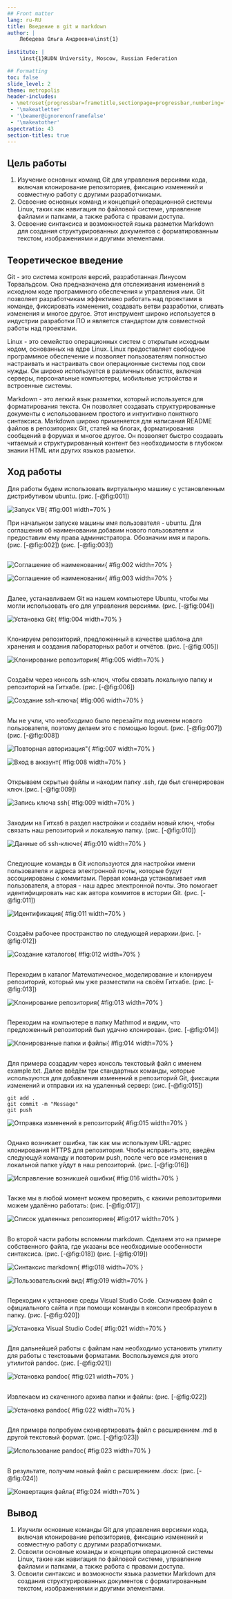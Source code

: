 ```yaml
---
## Front matter
lang: ru-RU
title: Введение в git и markdown
author: |
	Лебедева Ольга Андреевна\inst{1}
	
institute: |
	\inst{1}RUDN University, Moscow, Russian Federation

## Formatting
toc: false
slide_level: 2
theme: metropolis
header-includes: 
 - \metroset{progressbar=frametitle,sectionpage=progressbar,numbering=fraction}
 - '\makeatletter'
 - '\beamer@ignorenonframefalse'
 - '\makeatother'
aspectratio: 43
section-titles: true
---
```


## Цель работы

1. Изучение основных команд Git для управления версиями кода, включая клонирование репозиториев, фиксацию изменений и совместную работу с другими разработчиками.
2. Освоение основных команд и концепций операционной системы Linux, таких как навигация по файловой системе, управление файлами и папками, а также работа с правами доступа.
3. Освоение синтаксиса и возможностей языка разметки Markdown для создания структурированных документов с форматированным текстом, изображениями и другими элементами.

## Теоретическое введение

Git - это система контроля версий, разработанная Линусом Торвальдсом. Она предназначена для отслеживания изменений в исходном коде программного обеспечения и управления ими. Git позволяет разработчикам эффективно работать над проектами в команде, фиксировать изменения, создавать ветви разработки, сливать изменения и многое другое. Этот инструмент широко используется в индустрии разработки ПО и является стандартом для совместной работы над проектами.

Linux - это семейство операционных систем с открытым исходным кодом, основанных на ядре Linux. Linux предоставляет свободное программное обеспечение и позволяет пользователям полностью настраивать и настраивать свои операционные системы под свои нужды. Он широко используется в различных областях, включая серверы, персональные компьютеры, мобильные устройства и встроенные системы.

Markdown - это легкий язык разметки, который используется для форматирования текста. Он позволяет создавать структурированные документы с использованием простого и интуитивно понятного синтаксиса. Markdown широко применяется для написания README файлов в репозиториях Git, статей на блогах, форматирования сообщений в форумах и многое другое. Он позволяет быстро создавать читаемый и структурированный контент без необходимости в глубоком знании HTML или других языков разметки.

## Ход работы

Для работы будем использовать виртуальную машину с установленным дистрибутивом ubuntu. (рис. [-@fig:001])

![Запуск VB](1.jpg){ #fig:001 width=70% }

При начальном запуске машины имя пользователя - ubuntu. Для соглашения об наименовании добавим нового пользователя и предоставим ему права администратора. Обозначим имя и пароль. (рис. [-@fig:002]) (рис. [-@fig:003])

##

![Соглашение об наименовании](2.jpg){ #fig:002 width=70% }

![Соглашение об наименовании](3.jpg){ #fig:003 width=70% }

##

Далее, устанавливаем Git на нашем компьютере Ubuntu, чтобы мы могли использовать его для управления версиями.  (рис. [-@fig:004])

![Установка Git](4.jpg){ #fig:004 width=70% }

##

Клонируем репозиторий, предложенный в качестве шаблона для хранения и создания лабораторных работ и отчётов. (рис. [-@fig:005])

![Клонирование репозитория](5.jpg){ #fig:005 width=70% }

##

Создаём через консоль ssh-ключ, чтобы связать локальную папку и репозиторий на Гитхабе. (рис. [-@fig:006])

![Создание ssh-ключа](6.jpg){ #fig:006 width=70% }

##

Мы не учли, что необходимо было перезайти под именем нового пользователя, поэтому делаем это с помощью logout. (рис. [-@fig:007]) (рис. [-@fig:008])

![Повторная авторизация"](7.jpg){ #fig:007 width=70% }

![Вход в аккаунт](8.jpg){ #fig:008 width=70% }

##

Открываем скрытые файлы и находим папку .ssh, где был сгенерирован ключ.(рис. [-@fig:009])

![Запись ключа ssh](9.jpg){ #fig:009 width=70% }

##

Заходим на Гитхаб в раздел настройки и создаём новый ключ, чтобы связать наш репозиторий и локальную папку. (рис. [-@fig:010])

![Данные об ssh-ключе](10.jpg){ #fig:010 width=70% }

##

Следующие команды в Git используются для настройки имени пользователя и адреса электронной почты, которые будут ассоциированы с коммитами. Первая команда устанавливает имя пользователя, а вторая - наш адрес электронной почты. Это помогает идентифицировать нас как автора коммитов в истории Git. (рис. [-@fig:011]) 

![Идентификация](11.jpg){ #fig:011 width=70% }

##

Создаём рабочее пространство по следующей иерархии.(рис. [-@fig:012])

![Создание каталогов](12.jpg){ #fig:012 width=70% }

##

Переходим в каталог Математическое_моделирование и клонируем репозиторий, который мы уже разместили на своём Гитхабе. (рис. [-@fig:013]) 


![Клонирование репозитория](13.jpg){ #fig:013 width=70% }

##

Переходим на компьютере в папку Mathmod и видим, что предложенный репозиторий был удачно клонирован. (рис. [-@fig:014])

![Клонированные папки и файлы](14.jpg){ #fig:014 width=70% }

##

Для примера создадим через консоль текстовый файл с именем example.txt. Далее ввёдём три стандартных команды, которые используются для добавления изменений в репозиторий Git, фиксации изменений и отправки их на удаленный сервер: (рис. [-@fig:015])

    git add .
    git commit -m "Message"
    git push

![Отправка изменений в репозиторий](15.jpg){ #fig:015 width=70% }

##

Однако возникает ошибка, так как мы используем URL-адрес клонирования HTTPS для репозитория. Чтобы исправить это, введём следующуй команду и повторим push, после чего все изменения в локальной папке уйдут в наш репозиторий. (рис. [-@fig:016]) 

![Исправление возникшей ошибки](16.jpg){ #fig:016 width=70% }

##

Также мы в любой момент можем проверить, с какими репозиториями можем удалённо работать: (рис. [-@fig:017])

![Список удаленных репозиториев ](17.jpg){ #fig:017 width=70% }

##

Во второй части работы вспомним markdown. Сделаем это на примере собственного файла, где указаны все необходимые особенности синтаксиса. (рис. [-@fig:018]) (рис. [-@fig:019])

![Синтаксис markdown](18.jpg){ #fig:018 width=70% }

![Пользовательский вид](19.jpg){ #fig:019 width=70% }

##


Переходим к установке среды Visual Studio Code. Скачиваем файл с официального сайта и при помощи команды в консоли преобразуем в папку.  (рис. [-@fig:020])

![Установка Visual Studio Code](20.jpg){ #fig:021 width=70% }

##

Для дальнейшей работы с файлам нам необходимо установить утилиту для работы с текстовыми форматами. Воспользуемся для этого утилитой pandoc. (рис. [-@fig:021]) 

![Установка pandoc](21.jpg){ #fig:021 width=70% }

##

Извлекаем из скаченного архива папки и файлы: (рис. [-@fig:022])

![Установка pandoc](22.jpg){ #fig:022 width=70% }

##

Для примера попробуем сконвертировать файл с расширением .md в другой текстовый формат. (рис. [-@fig:023]) 

![Использование pandoc](23.jpg){ #fig:023 width=70% }

##

В результате, получим новый файл с расширением .docx: (рис. [-@fig:024])

![Конвертация файла](24.jpg){ #fig:024 width=70% }

## Вывод

1. Изучили основные команды Git для управления версиями кода, включая клонирование репозиториев, фиксацию изменений и совместную работу с другими разработчиками.
2. Освоили основные команды и концепции операционной системы Linux, такие как навигация по файловой системе, управление файлами и папками, а также работа с правами доступа.
3. Освоили синтаксис и возможности языка разметки Markdown для создания структурированных документов с форматированным текстом, изображениями и другими элементами.
